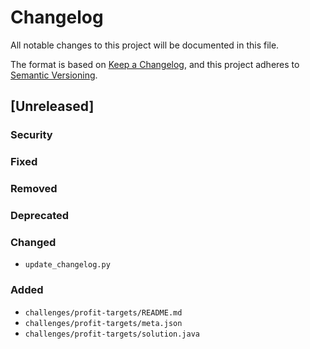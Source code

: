 # Changelog

All notable changes to this project will be documented in this file.

The format is based on [Keep a Changelog](https://keepachangelog.com/en/1.1.0/),
and this project adheres to [Semantic Versioning](https://semver.org/spec/v2.0.0.html).


## [Unreleased]

### Security

### Fixed

### Removed

### Deprecated

### Changed
- `update_changelog.py`

### Added
- `challenges/profit-targets/README.md`
- `challenges/profit-targets/meta.json`
- `challenges/profit-targets/solution.java`
